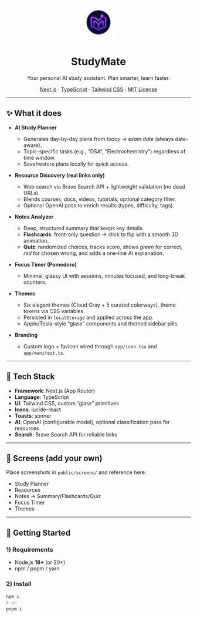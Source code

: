 <p align="center">
  <img src="public/brand/studymate-logo.svg" alt="StudyMate logo" width="96" height="96">
</p>

<h1 align="center">StudyMate</h1>
<p align="center">
  Your personal AI study assistant. Plan smarter, learn faster.
</p>

<p align="center">
  <a href="https://nextjs.org">Next.js</a> ·
  <a href="https://www.typescriptlang.org/">TypeScript</a> ·
  <a href="https://tailwindcss.com/">Tailwind CSS</a> ·
  <a href="#">MIT License</a>
</p>

---

## ✨ What it does

- **AI Study Planner**

  - Generates day-by-day plans from _today → exam date_ (always date-aware).
  - Topic-specific tasks (e.g., “DSA”, “Electrochemistry”) regardless of time window.
  - Save/restore plans locally for quick access.

- **Resource Discovery (real links only)**

  - Web search via Brave Search API + lightweight validation (no dead URLs).
  - Blends courses, docs, videos, tutorials; optional category filter.
  - Optional OpenAI pass to enrich results (types, difficulty, tags).

- **Notes Analyzer**

  - Deep, structured summary that keeps key details.
  - **Flashcards**: front-only question → click to flip with a smooth 3D animation.
  - **Quiz**: randomized choices, tracks score, shows _green_ for correct, _red_ for chosen wrong, and adds a one-line AI explanation.

- **Focus Timer (Pomodoro)**

  - Minimal, glassy UI with sessions, minutes focused, and long-break counters.

- **Themes**

  - Six elegant themes (Cloud Gray + 5 curated colorways), theme tokens via CSS variables.
  - Persisted in `localStorage` and applied across the app.
  - Apple/Tesla-style “glass” components and themed sidebar pills.

- **Branding**
  - Custom logo + favicon wired through `app/icon.tsx` and `app/manifest.ts`.

---

## 🧩 Tech Stack

- **Framework**: Next.js (App Router)
- **Language**: TypeScript
- **UI**: Tailwind CSS, custom “glass” primitives
- **Icons**: lucide-react
- **Toasts**: sonner
- **AI**: OpenAI (configurable model), optional classification pass for resources
- **Search**: Brave Search API for reliable links

---

## 📸 Screens (add your own)

Place screenshots in `public/screens/` and reference here:

- Study Planner
- Resources
- Notes → Summary/Flashcards/Quiz
- Focus Timer
- Themes

---

## 🚀 Getting Started

### 1) Requirements

- Node.js **18+** (or 20+)
- npm / pnpm / yarn

### 2) Install

```bash
npm i
# or
pnpm i
```
